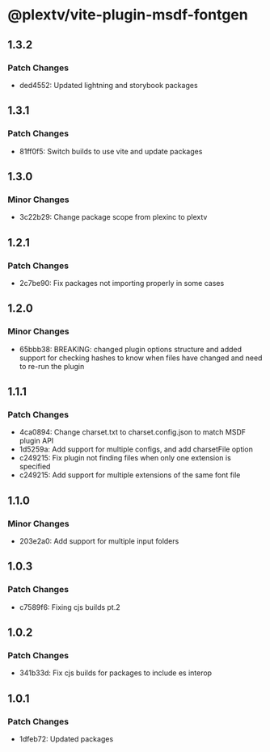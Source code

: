 # @plextv/vite-plugin-msdf-fontgen

## 1.3.2

### Patch Changes

- ded4552: Updated lightning and storybook packages

## 1.3.1

### Patch Changes

- 81ff0f5: Switch builds to use vite and update packages

## 1.3.0

### Minor Changes

- 3c22b29: Change package scope from plexinc to plextv

## 1.2.1

### Patch Changes

- 2c7be90: Fix packages not importing properly in some cases

## 1.2.0

### Minor Changes

- 65bbb38: BREAKING: changed plugin options structure and added support for checking hashes to know when files have changed and need to re-run the plugin

## 1.1.1

### Patch Changes

- 4ca0894: Change charset.txt to charset.config.json to match MSDF plugin API
- 1d5259a: Add support for multiple configs, and add charsetFile option
- c249215: Fix plugin not finding files when only one extension is specified
- c249215: Add support for multiple extensions of the same font file

## 1.1.0

### Minor Changes

- 203e2a0: Add support for multiple input folders

## 1.0.3

### Patch Changes

- c7589f6: Fixing cjs builds pt.2

## 1.0.2

### Patch Changes

- 341b33d: Fix cjs builds for packages to include es interop

## 1.0.1

### Patch Changes

- 1dfeb72: Updated packages
